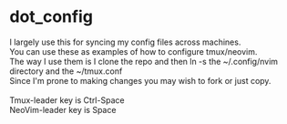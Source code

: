 # dot_config
I largely use this for syncing my config files across machines.<br>
You can use these as examples of how to configure tmux/neovim.<br>
The way I use them is I clone the repo and then ln -s the ~/.config/nvim directory and the ~/tmux.conf<br>
Since I'm prone to making changes you may wish to fork or just copy.<br>
<br>
Tmux-leader key is Ctrl-Space<br>
NeoVim-leader key is Space
